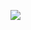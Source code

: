 
[![](https://www.herokucdn.com/deploy/button.png)](https://heroku.com/deploy?template=https://github.com/heartbans/crispy-octo-tribble.git)
